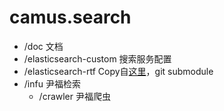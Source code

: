 camus.search
============

+ /doc	文档
+ /elasticsearch-custom	搜索服务配置
+ /elasticsearch-rtf	Copy自[这里](https://github.com/medcl/elasticsearch-rtf)，git submodule
+ /infu	尹福检索
	- /crawler	尹福爬虫

